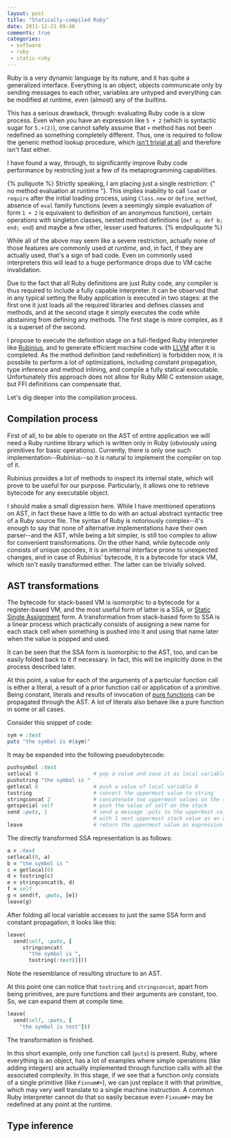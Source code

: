 ```yaml
---
layout: post
title: "Statically-compiled Ruby"
date: 2011-12-21 09:48
comments: true
categories:
 - software
 - ruby
 - static-ruby
---
```


Ruby is a very dynamic language by its nature, and it has quite a generalized interface. Everything is an object, objects communicate only by sending messages to each other, variables are untyped and everything can be modified at runtime, even (almost) any of the builtins.

This has a serious drawback, through: evaluating Ruby code is a slow process. Even when you have an expression like `5 + 2` (which is syntactic sugar for `5.+(2)`), one cannot safely assume that `+` method has not been redefined as something completely different. Thus, one is required to follow the generic method lookup procedure, which [isn't trivial at all][method lookup] and therefore isn't fast either.

  [method lookup]: http://mccraigmccraig.files.wordpress.com/2008/10/ruby-eigenclass.png

I have found a way, through, to significantly improve Ruby code performance by restricting just a few of its metaprogramming capabilities.

<!--more-->

{% pullquote %}
Strictly speaking, I am placing just a single restriction: {" no method evaluation at runtime "}. This implies inability
to call `load` or `require` after the initial loading process, using `Class.new` or `define_method`, absence of `eval`
family functions (even a seemingly simple evaluation of form `1 + 2` is equivalent to definition of an anonymous
function), certain operations with singleton classes, nested method definitions (`def a; def b; end; end`) and maybe a
few other, lesser used features.
{% endpullquote %}

While all of the above may seem like a severe restriction, actually none of those features are commonly used _at runtime_, and, in fact, if they are actually used, that's a sign of bad code. Even on commonly used interpreters this will lead to a huge performance drops due to VM cache invalidation.

Due to the fact that all Ruby definitions are just Ruby code, any compiler is thus required to include a fully capable interpreter. It can be observed that in any typical setting the Ruby application is executed in two stages: at the first one it just loads all the required libraries and defines classes and methods, and at the second stage it simply executes the code while abstaining from defining any methods. The first stage is more complex, as it is a superset of the second.

I propose to execute the definition stage on a full-fledged Ruby interpreter like [Rubinius][], and to generate efficient machine code with [LLVM][] after it is completed. As the method definition (and redefinition) is forbidden now, it is possbile to perform a lot of optimizations, including constant propagation, type inference and method inlining, and compile a fully statical executable. Unfortunately this approach does not allow for Ruby MRI C extension usage, but FFI definitions can compensate that.

  [Rubinius]: http://rubini.us/
  [LLVM]: http://llvm.org/

Let's dig deeper into the compilation process.

Compilation process
-------------------

First of all, to be able to operate on the AST of entire application we will need a Ruby runtime library which is written only in Ruby (obviously using primitives for basic operations). Currently, there is only one such implementation--Rubinius--so it is natural to implement the compiler on top of it.

Rubinius provides a lot of methods to inspect its internal state, which will prove to be useful for our purpose. Particularly, it allows one to retrieve bytecode for any executable object.

I should make a small digression here. While I have mentioned operations on AST, in fact these have a little to do with an actual abstract syntactic tree of a Ruby source file. The syntax of Ruby is notoriously complex--it's enough to say that none of alternative implementations have their own parser--and the AST, while being a bit simpler, is still too complex to allow for convenient transformations. On the other hand, while bytecode only consists of unique opcodes, it is an internal interface prone to unexpected changes, and in case of Rubinius' bytecode, it is a bytecode for stack VM, which isn't easily transformed either. The latter can be trivially solved.

AST transformations
-------------------

The bytecode for stack-based VM is isomorphic to a bytecode for a register-based VM, and the most useful form of latter is a SSA, or [Static Single Assignment][ssa] form. A transformation from stack-based form to SSA is a linear process which practically consists of assigning a new name for each stack cell when something is pushed into it and using that name later when the value is popped and used.

  [ssa]: http://en.wikipedia.org/wiki/Static_Single_Assignment

It can be seen that the SSA form is isomorphic to the AST, too, and can be easily folded back to it if necessary. In fact, this will be implicitly done in the process described later.

At this point, a value for each of the arguments of a particular function call is either a literal, a result of a prior function call or application of a primitive. Being constant, literals and results of invocation of [pure functions][pure] can be propagated through the AST. A lot of literals also behave like a pure function in some or all cases.

  [pure]: http://en.wikipedia.org/wiki/Pure_function

Consider this snippet of code:

``` ruby
sym = :test
puts "the symbol is #{sym}"
```

It may be expanded into the following pseudobytecode:

``` ruby
pushsymbol :test
setlocal 0                  # pop a value and save it as local variable 0
pushstring "the symbol is "
getlocal 0                  # push a value of local variable 0
tostring                    # convert the uppermost value to string
stringconcat 2              # concatenate two uppermost values on the stack
getspecial self             # push the value of self on the stack
send :puts, 1               # send a message :puts to the uppermost value
                            # with 1 next uppermost stack value as an argument
leave                       # return the uppermost value as expression result
```

The directly transformed SSA representation is as follows:

``` ruby
a = :test
setlocal(0, a)
b = "the symbol is "
c = getlocal(0)
d = tostring(c)
e = stringconcat(b, d)
f = self
g = send(f, :puts, [e])
leave(g)
```

After folding all local variable accesses to just the same SSA form and constant propagation, it looks like this:

``` ruby
leave(
  send(self, :puts, [
     stringconcat(
       "the symbol is ",
       tostring(:test))]))
```

Note the resemblance of resulting structure to an AST.

At this point one can notice that `tostring` and `stringconcat`, apart from being primitives, are pure functions and their arguments are constant, too. So, we can expand them at compile time.

``` ruby
leave(
  send(self, :puts, [
    "the symbol is test"]))
```

The transformation is finished.

In this short example, only one function call (`puts`) is present. Ruby, where everything is an object, has a lot of examples where simple operations (like adding integers) are actually implemented through function calls with all the associated complexity. In this stage, if we see that a function only consists of a single primitive (like `Fixnum#+`), we can just replace it with that primitive, which may very well translate to a single machine instruction. A common Ruby interpreter cannot do that so easily becasue even `Fixnum#+` may be redefined at any point at the runtime.

Type inference
--------------